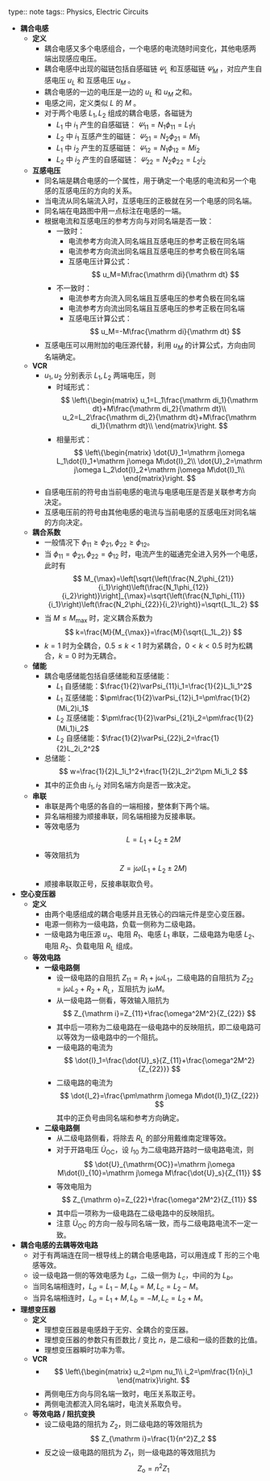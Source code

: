 type:: note
tags:: Physics, Electric Circuits

- **耦合电感**
	- **定义**
		- 耦合电感又多个电感组合，一个电感的电流随时间变化，其他电感两端出现感应电压。
		- 耦合电感中出现的磁链包括自感磁链 $\varPsi_{L}$ 和互感磁链 $\varPsi_M$ ，对应产生自感电压 $u_L$ 和 互感电压 $u_M$ 。
		- 耦合电感的一边的电压是一边的 $u_L$ 和 $u_M$ 之和。
		- 电感之间，定义类似 $L$ 的 $M$ 。
		- 对于两个电感 $L_1,L_2$ 组成的耦合电感，各磁链为
			- $L_1$ 中 $i_1$ 产生的自感磁链： $\varPsi_{11}=N_1\phi_{11}=L_1i_1$
			- $L_2$ 中 $i_1$ 互感产生的磁链： $\varPsi_{21}=N_2\phi_{21}=Mi_1$
			- $L_1$ 中 $i_2$ 产生的互感磁链： $\varPsi_{12}=N_1\phi_{12}=Mi_2$
			- $L_2$ 中 $i_2$ 产生的自感磁链： $\varPsi_{22}=N_2\phi_{22}=L_2i_2$
	- **互感电压**
		- 同名端是耦合电感的一个属性，用于确定一个电感的电流和另一个电感的互感电压的方向的关系。
		- 当电流从同名端流入时，互感电压的正极就在另一个电感的同名端。
		- 同名端在电路图中用一点标注在电感的一端。
		- 根据电流和互感电压的参考方向与对同名端是否一致：
			- 一致时：
				- 电流参考方向流入同名端且互感电压的参考正极在同名端
				- 电流参考方向流出同名端且互感电压的参考负极在同名端
				- 互感电压计算公式：
				  $$
				  u_M=M\frac{\mathrm di}{\mathrm dt}
				  $$
			- 不一致时：
				- 电流参考方向流入同名端且互感电压的参考负极在同名端
				- 电流参考方向流出同名端且互感电压的参考正极在同名端
				- 互感电压计算公式：
				  $$
				  u_M=-M\frac{\mathrm di}{\mathrm dt}
				  $$
		- 互感电压可以用附加的电压源代替，利用 $u_M$ 的计算公式，方向由同名端确定。
	- **VCR**
		- $u_1,u_2$ 分别表示 $L_1,L_2$ 两端电压，则
			- 时域形式：
			  $$
			  \left\{\begin{matrix}
			  u_1=L_1\frac{\mathrm di_1}{\mathrm dt}+M\frac{\mathrm di_2}{\mathrm dt}\\
			  u_2=L_2\frac{\mathrm di_2}{\mathrm dt}+M\frac{\mathrm di_1}{\mathrm dt}\\
			  \end{matrix}\right.
			  $$
			- 相量形式：
			  $$
			  \left\{\begin{matrix}
			  \dot{U}_1=\mathrm j\omega L_1\dot{I}_1+\mathrm j\omega M\dot{I}_2\\
			  \dot{U}_2=\mathrm j\omega L_2\dot{I}_2+\mathrm j\omega M\dot{I}_1\\
			  \end{matrix}\right.
			  $$
		- 自感电压前的符号由当前电感的电流与电感电压是否是关联参考方向决定。
		- 互感电压前的符号由其他电感的电流与当前电感的互感电压对同名端的方向决定。
	- **耦合系数**
		- 一般情况下 $\phi_{11}\ge\phi_{21},\phi_{22}\ge\phi_{12}$。
		- 当 $\phi_{11}=\phi_{21},\phi_{22}=\phi_{12}$ 时，电流产生的磁通完全进入另外一个电感，此时有
		  $$
		  M_{\max}=\left[\sqrt{\left(\frac{N_2\phi_{21}}{i_1}\right)\left(\frac{N_1\phi_{12}}{i_2}\right)}\right]_{\max}=\sqrt{\left(\frac{N_1\phi_{11}}{i_1}\right)\left(\frac{N_2\phi_{22}}{i_2}\right)}=\sqrt{L_1L_2}
		  $$
		- 当 $M\le M_{\max}$ 时，定义耦合系数为
		  $$
		  k=\frac{M}{M_{\max}}=\frac{M}{\sqrt{L_1L_2}}
		  $$
		- $k=1$ 时为全耦合，$0.5\le k<1$ 时为紧耦合，$0<k<0.5$ 时为松耦合，$k=0$ 时为无耦合。
	- **储能**
		- 耦合电感储能包括自感储能和互感储能：
			- $L_1$ 自感储能：$\frac{1}{2}\varPsi_{11}i_1=\frac{1}{2}L_1i_1^2$
			- $L_1$ 互感储能：$\pm\frac{1}{2}\varPsi_{12}i_1=\pm\frac{1}{2}(Mi_2)i_1$
			- $L_2$ 互感储能：$\pm\frac{1}{2}\varPsi_{21}i_2=\pm\frac{1}{2}(Mi_1)i_2$
			- $L_2$ 自感储能：$\frac{1}{2}\varPsi_{22}i_2=\frac{1}{2}L_2i_2^2$
		- 总储能：
		  $$
		  w=\frac{1}{2}L_1i_1^2+\frac{1}{2}L_2i^2\pm Mi_1i_2
		  $$
		- 其中的正负由 $i_1,i_2$ 对同名端方向是否一致决定。
	- **串联**
		- 串联是两个电感的各自的一端相接，整体剩下两个端。
		- 异名端相接为顺接串联，同名端相接为反接串联。
		- 等效电感为
		  $$
		  L=L_1+L_2\pm 2M
		  $$
		- 等效阻抗为
		  $$
		  Z=\mathrm j\omega(L_1+L_2\pm 2M)
		  $$
		- 顺接串联取正号，反接串联取负号。
- **空心变压器**
	- **定义**
		- 由两个电感组成的耦合电感并且无铁心的四端元件是空心变压器。
		- 电源一侧称为一级电路，负载一侧称为二级电路。
		- 一级电路为电压源 $u_s$、电阻 $R_1$、电感 $L_1$ 串联，二级电路为电感 $L_2$、电阻 $R_2$、负载电阻 $R_{\mathrm L}$ 组成。
	- **等效电路**
		- **一级电路侧**
			- 设一级电路的自阻抗 $Z_{11}=R_1+\mathrm j\omega L_1$，二级电路的自阻抗为 $Z_{22}=\mathrm j\omega L_2+R_2+R_{\mathrm L}$，互阻抗为 $\mathrm j\omega M$。
			- 从一级电路一侧看，等效输入阻抗为
			  $$
			  Z_{\mathrm i}=Z_{11}+\frac{\omega^2M^2}{Z_{22}}
			  $$
			- 其中后一项称为二级电路在一级电路中的反映阻抗，即二级电路可以等效为一级电路中的一个阻抗。
			- 一级电路的电流为
			  $$
			  \dot{I}_1=\frac{\dot{U}_s}{Z_{11}+\frac{\omega^2M^2}{Z_{22}}}
			  $$
			- 二级电路的电流为
			  $$
			  \dot{I_2}=\frac{\pm\mathrm j\omega M\dot{I}_1}{Z_{22}}
			  $$
			  其中的正负号由同名端和参考方向确定。
		- **二级电路侧**
			- 从二级电路侧看，将除去 $R_{\mathrm L}$ 的部分用戴维南定理等效。
			- 对于开路电压 $\dot{U}_{\mathrm{OC}}$，设 $I_{10}$ 为二级电路开路时一级电路电流，则
			  $$
			  \dot{U}_{\mathrm{OC}}=\mathrm j\omega M\dot{I}_{10}=\mathrm j\omega M\frac{\dot{U}_s}{Z_{11}}
			  $$
			- 等效电阻为
			  $$
			  Z_{\mathrm o}=Z_{22}+\frac{\omega^2M^2}{Z_{11}}
			  $$
			- 其中后一项称为一级电路在二级电路中的反映阻抗。
			- 注意 $\dot{U}_{\mathrm{OC}}$ 的方向一般与同名端一致，而与二级电路电流不一定一致。
- **耦合电感的去耦等效电路**
	- 对于有两端连在同一根导线上的耦合电感电路，可以用连成 T 形的三个电感等效。
	- 设一级电路一侧的等效电感为 $L_a$，二级一侧为 $L_c$，中间的为 $L_b$。
	- 当同名端相连时，$L_a=L_1-M,L_b=M,L_c=L_2-M$。
	- 当异名端相连时，$L_a=L_1+M,L_b=-M,L_c=L_2+M$。
- **理想变压器**
	- **定义**
		- 理想变压器是电感趋于无穷、全耦合的变压器。
		- 理想变压器的参数只有匝数比 / 变比 $n$，是二级和一级的匝数的比值。
		- 理想变压器瞬时功率为零。
	- **VCR**
		- $$
		  \left\{\begin{matrix}
		  u_2=\pm nu_1\\
		  i_2=\pm\frac{1}{n}i_1
		  \end{matrix}\right.
		  $$
		- 两侧电压方向与同名端一致时，电压关系取正号。
		- 两侧电流都流入同名端时，电流关系取负号。
	- **等效电路 / 阻抗变换**
		- 设二级电路的阻抗为 $Z_2$，则二级电路的等效阻抗为
		  $$
		  Z_{\mathrm i}=\frac{1}{n^2}Z_2
		  $$
		- 反之设一级电路的阻抗为 $Z_1$，则一级电路的等效阻抗为
		  $$
		  Z_{\mathrm o}=n^2 Z_1
		  $$